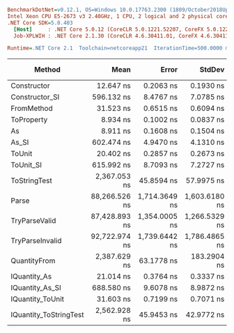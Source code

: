 ``` ini

BenchmarkDotNet=v0.12.1, OS=Windows 10.0.17763.2300 (1809/October2018Update/Redstone5)
Intel Xeon CPU E5-2673 v3 2.40GHz, 1 CPU, 2 logical and 2 physical cores
.NET Core SDK=5.0.403
  [Host]     : .NET Core 5.0.12 (CoreCLR 5.0.1221.52207, CoreFX 5.0.1221.52207), X64 RyuJIT
  Job-XPLWIH : .NET Core 2.1.30 (CoreCLR 4.6.30411.01, CoreFX 4.6.30411.02), X64 RyuJIT

Runtime=.NET Core 2.1  Toolchain=netcoreapp21  IterationTime=500.0000 ms  

```
|                 Method |          Mean |         Error |        StdDev |  Gen 0 |  Gen 1 | Gen 2 | Allocated |
|----------------------- |--------------:|--------------:|--------------:|-------:|-------:|------:|----------:|
|            Constructor |     12.647 ns |     0.2063 ns |     0.1930 ns |      - |      - |     - |         - |
|         Constructor_SI |    596.132 ns |     8.4767 ns |     7.0785 ns | 0.0284 |      - |     - |     192 B |
|             FromMethod |     31.523 ns |     0.6515 ns |     0.6094 ns |      - |      - |     - |         - |
|             ToProperty |      8.934 ns |     0.1002 ns |     0.0837 ns |      - |      - |     - |         - |
|                     As |      8.911 ns |     0.1608 ns |     0.1504 ns |      - |      - |     - |         - |
|                  As_SI |    602.474 ns |     4.9470 ns |     4.1310 ns | 0.0284 |      - |     - |     192 B |
|                 ToUnit |     20.402 ns |     0.2857 ns |     0.2673 ns |      - |      - |     - |         - |
|              ToUnit_SI |    615.992 ns |     8.7093 ns |     7.2727 ns | 0.0277 |      - |     - |     192 B |
|           ToStringTest |  2,367.053 ns |    45.8594 ns |    57.9975 ns | 0.1429 |      - |     - |     952 B |
|                  Parse | 88,266.526 ns | 1,714.3649 ns | 1,603.6180 ns | 6.7364 | 0.1773 |     - |   44816 B |
|          TryParseValid | 87,428.893 ns | 1,354.0005 ns | 1,266.5329 ns | 6.7288 | 0.1725 |     - |   44792 B |
|        TryParseInvalid | 92,722.974 ns | 1,739.6442 ns | 1,786.4865 ns | 6.7327 | 0.1870 |     - |   44392 B |
|           QuantityFrom |  2,387.629 ns |    63.1778 ns |   183.2904 ns |      - |      - |     - |      56 B |
|           IQuantity_As |     21.014 ns |     0.3764 ns |     0.3337 ns | 0.0037 |      - |     - |      24 B |
|        IQuantity_As_SI |    688.580 ns |     9.6078 ns |     8.9872 ns | 0.0274 |      - |     - |     192 B |
|       IQuantity_ToUnit |     31.603 ns |     0.7199 ns |     0.7071 ns | 0.0088 |      - |     - |      56 B |
| IQuantity_ToStringTest |  2,562.928 ns |    45.9453 ns |    42.9772 ns | 0.1390 |      - |     - |     952 B |
